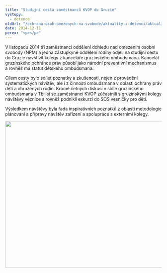 ```yaml
---
title: "Studijní cesta zaměstnanců KVOP do Gruzie"
vystupy:
  - detence
oldUrl: "/ochrana-osob-omezenych-na-svobode/aktuality-z-detenci/aktuality-z-detenci-2014/studijni-cesta-zamestnancu-kvop-do-gruzie/"
date: 2014-12-11
perex: "<p></p>"
---
```


<!-- imported from the old website -->

<p>V listopadu 2014 tři zaměstnanci oddělení dohledu nad omezením osobní svobody (NPM) a jedna zástupkyně oddělení rodiny odjeli na studijní cestu do Gruzie navštívit kolegy z kanceláře gruzínského ombudsmana. Kancelář gruzínského ochránce práv působí jako národní preventivní mechanismus a rovněž má statut dětského ombudsmana.</p><p>Cílem cesty bylo sdílet poznatky a zkušenosti, nejen z provádění systematických návštěv, ale i z činnosti ombudsmana v oblasti ochrany práv dětí a ohrožených rodin. Kromě četných diskusí v sídle gruzínského ombudsmana v Tbilisi se zaměstnanci KVOP zúčastnili s gruzínskými kolegy návštěvy věznice a rovněž podnikli exkurzi do SOS vesničky pro děti. </p><p>Výsledkem návštěvy byla řada inspirativních poznatků z oblasti metodologie plánování a přípravy návštěv zařízení a spolupráce s externími kolegy.</p><p><img src="/uploads-import/uploads/RTEmagicC_gruzie.jpg.jpg" height="471" width="629" alt="" /></p>
